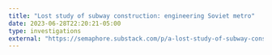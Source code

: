 ```yaml
---
title: "Lost study of subway construction: engineering Soviet metro"
date: 2023-06-28T22:20:21-05:00
type: investigations
external: "https://semaphore.substack.com/p/a-lost-study-of-subway-construction"
---
```

